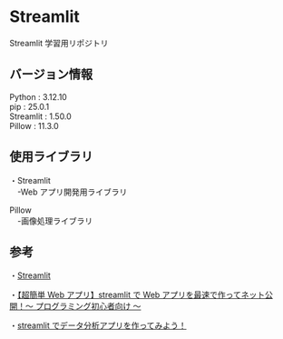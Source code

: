 # Streamlit

Streamlit 学習用リポジトリ

## バージョン情報

Python : 3.12.10  
pip : 25.0.1  
Streamlit : 1.50.0  
Pillow : 11.3.0

## 使用ライブラリ

・Streamlit  
　-Web アプリ開発用ライブラリ

Pillow  
　-画像処理ライブラリ

## 参考

・[Streamlit](https://streamlit.io/)

・[【超簡単 Web アプリ】streamlit で Web アプリを最速で作ってネット公開！〜 プログラミング初心者向け 〜](https://www.youtube.com/watch?v=4nsTce1Oce8)

・[streamlit でデータ分析アプリを作ってみよう！](https://www.youtube.com/watch?v=de0SAWKJdhE)
